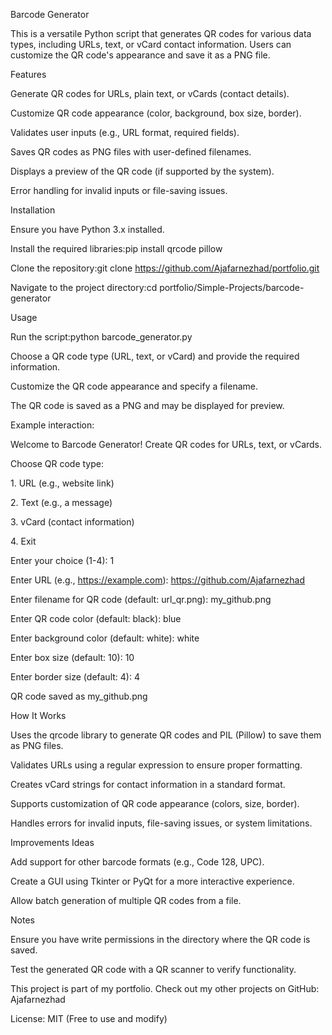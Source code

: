 Barcode Generator

This is a versatile Python script that generates QR codes for various data types, including URLs, text, or vCard contact information. Users can customize the QR code's appearance and save it as a PNG file.

Features



Generate QR codes for URLs, plain text, or vCards (contact details).

Customize QR code appearance (color, background, box size, border).

Validates user inputs (e.g., URL format, required fields).

Saves QR codes as PNG files with user-defined filenames.

Displays a preview of the QR code (if supported by the system).

Error handling for invalid inputs or file-saving issues.



Installation



Ensure you have Python 3.x installed.

Install the required libraries:pip install qrcode pillow





Clone the repository:git clone https://github.com/Ajafarnezhad/portfolio.git





Navigate to the project directory:cd portfolio/Simple-Projects/barcode-generator







Usage



Run the script:python barcode\_generator.py





Choose a QR code type (URL, text, or vCard) and provide the required information.

Customize the QR code appearance and specify a filename.

The QR code is saved as a PNG and may be displayed for preview.



Example interaction:

Welcome to Barcode Generator! Create QR codes for URLs, text, or vCards.



Choose QR code type:

1\. URL (e.g., website link)

2\. Text (e.g., a message)

3\. vCard (contact information)

4\. Exit

Enter your choice (1-4): 1

Enter URL (e.g., https://example.com): https://github.com/Ajafarnezhad

Enter filename for QR code (default: url\_qr.png): my\_github.png

Enter QR code color (default: black): blue

Enter background color (default: white): white

Enter box size (default: 10): 10

Enter border size (default: 4): 4

QR code saved as my\_github.png



How It Works



Uses the qrcode library to generate QR codes and PIL (Pillow) to save them as PNG files.

Validates URLs using a regular expression to ensure proper formatting.

Creates vCard strings for contact information in a standard format.

Supports customization of QR code appearance (colors, size, border).

Handles errors for invalid inputs, file-saving issues, or system limitations.



Improvements Ideas



Add support for other barcode formats (e.g., Code 128, UPC).

Create a GUI using Tkinter or PyQt for a more interactive experience.

Allow batch generation of multiple QR codes from a file.



Notes



Ensure you have write permissions in the directory where the QR code is saved.

Test the generated QR code with a QR scanner to verify functionality.



This project is part of my portfolio. Check out my other projects on GitHub: Ajafarnezhad

License: MIT (Free to use and modify)

